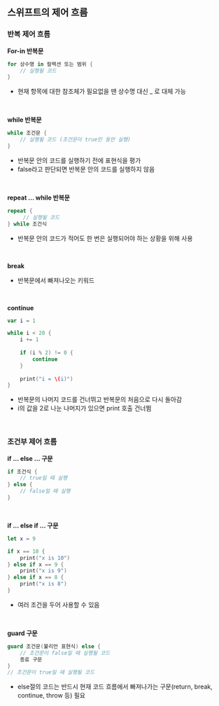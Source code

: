 ## 스위프트의 제어 흐름
### 반복 제어 흐름

**For-in 반복문**
```swift
for 상수명 in 컬렉션 또는 범위 {
    // 실행될 코드
}
```
- 현재 항목에 대한 참조체가 필요없을 땐 상수명 대신 _ 로 대체 가능
</br>

**while 반복문**
```swift
while 조건문 {
    // 실행될 코드 (조건문이 true인 동안 실행)
}
```
- 반복문 안의 코드를 실행하기 전에 표현식을 평가
- false라고 판단되면 반복문 안의 코드를 실행하지 않음
</br>

**repeat ... while 반복문**
```swift
repeat {
     // 실행될 코드
} while 조건식
```
- 반복문 안의 코드가 적어도 한 번은 실행되어야 하는 상황을 위해 사용
</br>

**break**
- 반복문에서 빠져나오는 키워드
</br>

**continue**
```swift
var i = 1

while i < 20 {
    i += 1
    
    if (i % 2) != 0 {
        continue
    }
    
    print("i = \(i)")
}
```
- 반복문의 나머지 코드를 건너뛰고 반복문의 처음으로 다시 돌아감
- i의 값을 2로 나눈 나머지가 있으면 print 호출 건너뜀
</br>

### 조건부 제어 흐름
**if ... else ... 구문**
```swift
if 조건식 {
    // true일 때 실행
} else {
    // false일 때 실행
}
```
</br>

**if ... else if ... 구문**
```swift
let x = 9

if x == 10 {
    print("x is 10")
} else if x == 9 {
    print("x is 9")
} else if x == 8 {
    print("x is 8")
}
```
- 여러 조건을 두어 사용할 수 있음
</br>

**guard 구문**
```swift
guard 조건문(불리언 표현식) else {
    // 조건문이 false일 때 실행될 코드
    종료 구문
}
// 조건문이 true일 때 실행될 코드
```
- else절의 코드는 반드시 현재 코드 흐름에서 빠져나가는 구문(return, break, continue, throw 등) 필요
